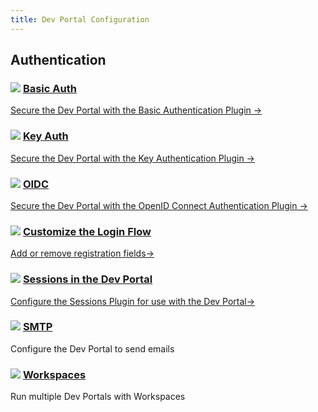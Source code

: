 ```yaml
---
title: Dev Portal Configuration
---
```


<div class="docs-grid">
  <h2>Authentication</h2>
  <div class="docs-grid-block">
    <h3><img src="/assets/images/icons/documentation/icn-plugin.svg" />
    <a href="/enterprise/{{page.kong_version}}/developer-portal/configuration/authentication/basic-auth">Basic Auth</a></h3>
    <a href="/enterprise/{{page.kong_version}}/developer-portal/configuration/authentication/basic-auth">
    Secure the Dev Portal with the Basic Authentication Plugin &rarr;</a>
  </div>
  <div class="docs-grid-block">
    <h3><img src="/assets/images/icons/documentation/icn-plugin.svg" />
    <a href="/enterprise/{{page.kong_version}}/developer-portal/configuration/authentication/key-auth">Key Auth</a></h3>
    <a href="/enterprise/{{page.kong_version}}/developer-portal/configuration/authentication/key-auth">
    Secure the Dev Portal with the Key Authentication Plugin &rarr;</a>
  </div>
  <div class="docs-grid-block">
    <h3><img src="/assets/images/icons/documentation/icn-plugin.svg" />
    <a href="/enterprise/{{page.kong_version}}/developer-portal/configuration/authentication/oidc">OIDC</a></h3>
    <a href="/enterprise/{{page.kong_version}}/developer-portal/configuration/authentication/oidc">
    Secure the Dev Portal with the OpenID Connect Authentication Plugin &rarr;</a>
  </div>
  <div class="docs-grid-block">
    <h3><img src="/assets/images/icons/documentation/icn-window.svg" />
    <a href="/enterprise/{{page.kong_version}}/developer-portal/configuration/authentication/adding-registration-fields">
    Customize the Login Flow</a></h3>
    <a href="/enterprise/{{page.kong_version}}/developer-portal/configuration/authentication/adding-registration-fields">
    Add or remove registration fields&rarr;</a>
  </div>
  <div class="docs-grid-block">
    <h3><img src="/assets/images/icons/documentation/icn-window.svg" />
    <a href="/enterprise/{{page.kong_version}}/developer-portal/configuration/authentication/sessions">
    Sessions in the Dev Portal</a></h3>
    <a href="/enterprise/{{page.kong_version}}/developer-portal/configuration/authentication/sessions">
    Configure the Sessions Plugin for use with the Dev Portal&rarr;</a>
  </div>
</div>

<div class="docs-grid">
  <div class="docs-grid-block">
    <h3><img src="/assets/images/icons/documentation/icn-window.svg" />
    <a href="/enterprise/{{page.kong_version}}/developer-portal/configuration/smtp">SMTP</a></h3>
    <p>Configure the Dev Portal to send emails</p>
  </div>
  <div class="docs-grid-block">
    <h3><img src="/assets/images/icons/documentation/icn-window.svg" />
    <a href="/enterprise/{{page.kong_version}}/developer-portal/configuration/workspaces">Workspaces</a></h3>
    <p>Run multiple Dev Portals with Workspaces</p>
  </div>
</div>
